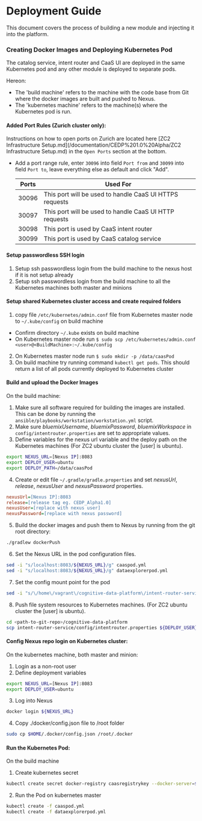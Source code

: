 # Deployment Guide

This document covers the process of building a new module and injecting it into the platform.

### Creating Docker Images and Deploying Kubernetes Pod

The catalog service, intent router and CaaS UI are deployed in the same Kubernetes pod and any other module is deployed to separate pods.

Hereon:

* The 'build machine' refers to the machine with the code base from Git where the docker images are built and pushed to Nexus.
* The 'kubernetes machine' refers to the machine(s) where the Kubernetes pod is run.


#### Added Port Rules (Zurich cluster only):
Instructions on how to open ports on Zurich are located here [ZC2 Infrastructure Setup.md](/documentation/CEDP%201.0%20Alpha/ZC2 Infrastructure Setup.md) in the `Open Ports` section at the bottom.

- Add a port range rule, enter `30096` into field `Port from` and `30099` into field `Port to`, leave everything else as default and click "Add".

  | Ports | Used For |
  | --- | --- |
  | 30096 | This port will be used to handle CaaS UI HTTPS requests |
  | 30097 | This port will be used to handle CaaS UI HTTP requests |
  | 30098 | This port is used by CaaS intent router |
  | 30099 | This port is used by CaaS catalog service |

#### Setup passwordless SSH login

1. Setup ssh passwordless login from the build machine to the nexus host if it is not setup already
2. Setup ssh passwordless login from the build machine to all the Kubernetes machines both master and minions


#### Setup shared Kubernetes cluster access and create required folders

1. copy file `/etc/kubernetes/admin.conf` file from Kubernetes master node to `~/.kube/config` on build machine
  - Confirm directory `~/.kube` exists on build machine
  - On Kubernetes master node run `$ sudo scp /etc/kubernetes/admin.conf <user>@<BuildMachine>:~/.kube/config`
2. On Kubernetes master node run `$ sudo mkdir -p /data/caasPod`
3. On build machine try running command `kubectl get pods`. This should return a list of all pods currently deployed to Kubernetes cluster


#### Build and upload the Docker Images
On the build machine:

1. Make sure all software required for building the images are installed. This can be done by running the `ansible/playbooks/workstation/workstation.yml` script.
2. Make sure _bluemixUsername_, _bluemixPassword_, _bluemixWorkspace_ in `config/intentrouter.properties` are set to appropriate values.
3. Define variables for the nexus url variable and the deploy path on the Kubernetes machines (For ZC2 ubuntu cluster the [user] is ubuntu).

  ```bash
  export NEXUS_URL=[Nexus IP]:8083
  export DEPLOY_USER=ubuntu
  export DEPLOY_PATH=/data/caasPod
  ```
4. Create or edit file `~/.gradle/gradle.properties` and set _nexusUrl_, _release_, _nexusUser_ and _nexusPassword_ properties.

  ```ini
  nexusUrl=[Nexus IP]:8083
  release=[release tag eg. CEDP_Alpha1.0]
  nexusUser=[replace with nexus user]
  nexusPassword=[replace with nexus password]
  ```
5. Build the docker images and push them to Nexus by running from the git root directory:

  ```bash
  ./gradlew dockerPush
  ```
6. Set the Nexus URL in the pod configuration files.

  ```bash
  sed -i "s/localhost:8083/${NEXUS_URL}/g" caaspod.yml
  sed -i "s/localhost:8083/${NEXUS_URL}/g" dataexplorerpod.yml
  ```
7. Set the config mount point for the pod

  ```bash
  sed -i "s/\/home\/vagrant\/cognitive-data-platform\/intent-router-service\/config/${DEPLOY_PATH//\//\\/}/g" caaspod.yml
  ```
8. Push file system resources to Kubernetes machines. (For ZC2 ubuntu cluster the [user] is ubuntu).

  ```bash
  cd <path-to-git-repo>/cognitive-data-platform
  scp intent-router-service/config/intentrouter.properties ${DEPLOY_USER}@KubeMasterIPaddress:$DEPLOY_PATH
  ```

#### Config Nexus repo login on Kubernetes cluster:
On the kubernetes machine, both master and minion:

1. Login as a non-root user
2. Define deployment variables

  ```bash
  export NEXUS_URL=[Nexus IP]:8083
  export DEPLOY_USER=ubuntu
  ```
3. Log into Nexus

  ```bash
  docker login ${NEXUS_URL}
  ```
4. Copy ./docker/config.json file to /root folder

  ```bash
  sudo cp $HOME/.docker/config.json /root/.docker
  ```

#### Run the Kubernetes Pod:
On the build machine

1. Create kubernetes secret

  ```bash
  kubectl create secret docker-registry caasregistrykey --docker-server=${NEXUS_URL} --docker-username=[Nexus user] --docker-password=[Nexus password] --docker-email=admin@example.org
  ```
2. Run the Pod on kubernetes master

  ```bash
  kubectl create -f caaspod.yml
  kubectl create -f dataexplorerpod.yml
  ```
